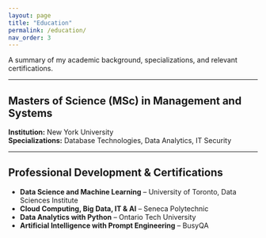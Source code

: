 ```yaml
---
layout: page
title: "Education"
permalink: /education/
nav_order: 3
---
```


A summary of my academic background, specializations, and relevant certifications.

---

## Masters of Science (MSc) in Management and Systems
**Institution:** New York University  
**Specializations:** Database Technologies, Data Analytics, IT Security

---

## Professional Development & Certifications

- **Data Science and Machine Learning** – University of Toronto, Data Sciences Institute
- **Cloud Computing, Big Data, IT & AI** – Seneca Polytechnic
- **Data Analytics with Python** – Ontario Tech University
- **Artificial Intelligence with Prompt Engineering** – BusyQA
